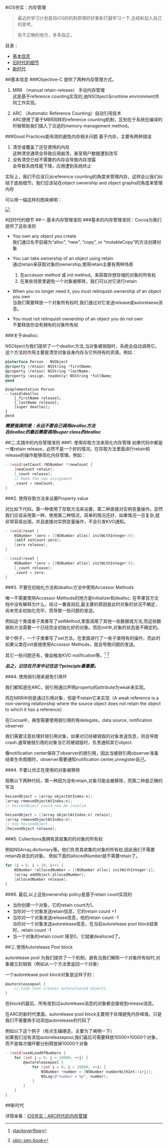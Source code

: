 #iOS夯实：内存管理 

> 最近的学习计划是将iOS的机制原理好好重新打磨学习一下,总结和加入自己的思考。
> 
> 有不正确的地方，多多指正。


目录：  
- [基本信息](#基本信息) 
- [旧时代的细节](#旧时代的细节)
- [新时代](#新时代)




##基本信息
###Objective-C 提供了两种内存管理方式。  

1. MRR （manual retain-release） 手动内存管理  
	这是基于reference counting实现的,由NSObject与runtime environment共同工作实现。
	
2. ARC （Automatic Reference Counting）自动引用技术  
 	ARC使用了基于MBR同样的reference counting机制，区别在于系统在编译的时候帮助我们插入了合适的memory management method。
 	
###Good Practices能有效的避免内存相关问题
基于内存，主要有两种错误 
 
1. 清空或覆盖了还在使用的内存  
	这种清空通常会导致应用崩溃，甚至用户数据遭到改写  
2. 没有清空已经不需要的内存会导致内存泄露  
   会导致系统性能下降，应用遭到系统终止
 
实际上，我们不应该只从reference counting的角度来管理内存，这样会让我们纠结于底层细节。我们应该站在object ownership and object graphs的角度来管理内存

可以用一幅这样的图来阐明：

![](memory_management.png)

#旧时代的细节
##一.基本内存管理准则
###基本的内存管理准则：Cocoa为我们提供了这些准则

-  You own any object you create  
	我们通过名字前缀为“alloc”, “new”, “copy”, or “mutableCopy”的方法创建对象
	
- You can take ownership of an object using retain  
  通过retain来获取对象的ownership,使用retain主要有两种场景  
  1. 在accessor method 或 init method。来获取你想存储的对象的所有权
  2. 在某些场景里避免一个对象被移除，我们可以对它进行retain

- When you no longer need it, you must relinquish ownership of an object you own  
  当我们需要释放一个对象所有权时,我们通过对它发送release或autorelaese消息。
  
- You must not relinquish ownership of an object you do not own  
  不要释放你没有拥有的对象所有权
  
###关于dealloc:
 
 NSObject为我们提供了一个dealloc方法,当对象被销毁时，系统会自动调用它。这个方法的作用主要是清空对象自身内存与它所持有的资源。例如：
 
 ~~~objective-c
 @interface Person : NSObject
@property (retain) NSString *firstName;
@property (retain) NSString *lastName;
@property (assign, readonly) NSString *fullName;
@end
~~~
~~~
@implementation Person
- (void)dealloc
    [_firstName release];
    [_lastName release];
    [super dealloc];
}
@end
 ~~~
 
***需要强调的是：永远不要自己调用dealloc方法***  
***在dealloc的最后需要调用super class的dealloc***

##二.实践中的内存管理准则
###1. 使用存取方法来简化内存管理 
	如果代码中都是一堆retain release，必然不是一个好的情况。在存取方法里面进行retain和release的操作能够简化内存管理。例如：
	
~~~objective-c
- (void)setCount:(NSNumber *)newCount {
    [newCount retain];
    [_count release];
    // Make the new assignment.
    _count = newCount;
}
~~~

###2. 使用存取方法来设置Property value

对比如下代码，第一种使用了存取方法来设置，第二种直接对实例变量操作。显然我们应该采用第一种，使用第二种情况，简单的情况还好，如果情况一旦复杂,就非常容易出错。并且直接对实例变量操作，不会引发KVO通知。

~~~objective-c
- (void)reset {
    NSNumber *zero = [[NSNumber alloc] initWithInteger:0];
    [self setCount:zero];
    [zero release];
}

- (void)reset {
    NSNumber *zero = [[NSNumber alloc] initWithInteger:0];
    [_count release];
    _count = zero;
}
~~~

###3. 不要在初始化方法和dealloc方法中使用Accessor Methods

  唯一不需要使用Accessor Methods的地方是initializer和dealloc.
  在苹果官方文档中没有解释为什么。经过一番查阅后,最主要的原因是此时对象的状况不确定，尚未完全初始化完毕，而导致一些问题的发送。
  
  例如这个类或者子类重写了setMethod,里面调用了其他一些数据或方法,而这些数据和方法需要一个已经完全初始化好的对象。而在init中,对象的状态是不确定的。
  
  举个例子，一个子类重写了set方法，在里面进行了一些子类特有的操作，而此时如果父类在init直接使用Accessor Methods，就会导致问题的发送。
  
  其它一些问题还有，像会触发KVO notification等。[^1]       [^2]
  
  ***总之，记住在开发中记住这个principle最重要。***
  
[^1]: [stackoverflow](http://stackoverflow.com/questions/8056188/should-i-refer-to-self-property-in-the-init-method-with-arc/8056260#8056260)
[^2]: [objc-zen-book](https://github.com/objc-zen/objc-zen-book)

###4. 使用弱引用来避免引用环

我们都知道在ARC，弱引用通过声明property的attribute为weak来实现。  

而在MRR中则是通过引用对象，但是不retain它来实现（A weak reference is a non-owning relationship where the source object does not retain the object to which it has a reference）

在Cocoa中，典型需要使用弱引用的有delegate，data source, notification observer

我们需要注意处理好弱引用对象，如果对已经被销毁的对象发送信息，则会导致crash.通常被弱引用的对象当它将被销毁时，负责通知其它object.

像notification center保存了observer的弱引用，因此当被弱引用observer准备结束生命周期时，observer需要通知notification center,unregister自己。

###4. 不要让你正在使用的对象被移除

观察以下两种代码，第一种因为没有retain,对象可能会被移除，而第二种是正确的写法

~~~objective-c
heisenObject = [array objectAtIndex:n];
[array removeObjectAtIndex:n];
// heisenObject could now be invalid.

heisenObject = [[array objectAtIndex:n] retain];
[array removeObjectAtIndex:n];
// Use heisenObject...
[heisenObject release];
~~~

###5. Collections类拥有其收集的的对象的所有权

例如NSArray,dictionary等。他们负责其收集的对象的所有权,因此我们不需要retain存进去的对象。
例如下面的allocedNumber就不需要retain了。

~~~objective-c
for (i = 0; i < 10; i++) {
    NSNumber *allocedNumber = [[NSNumber alloc] initWithInteger:i];
    [array addObject:allocedNumber];
    [allocedNumber release];
}
~~~

###6. 最后,以上这些ownership policy是基于retain count实现的

- 当你创建一个对象，它的retain count为1。
- 当你对一个对象发送retain信息，它的retain count +1 
- 当你对一个对象发送release信息，他的retain count -1  
  当你对一个对象发送autorelease信息，在当前autorelease pool block结束时，retain count -1
- 当一个对象的retain count 降至0，它就被dealloced了。


##三.使用Autorelease Pool block

autorelease pool 为我们提供了一个机制，避免当我们解除一个对象所有权时,对象被立刻销毁（例如从一个方法里返回一个对象）

一个autorelease pool block对象是这样子的：

~~~objective-c
@autoreleasepool {
    // Code that creates autoreleased objects.
}
~~~
在block的最后，所有收到过autorelease消息的对象都会接收到release消息。

在ARC的新时代里面，autorelease pool block主要用于处理避免内存峰值，只是我们不需要再手动添加autorelease的代码了

例如以下这个例子（有点生编硬造，主要为了阐明一下）  
如果我们没有添加autoreleasepool,我们最后可需要释放10000*10000个对象，而不是每次循环都分别释放掉10000个对象

~~~objective-c
- (void)useALoadOfNumbers {
    for (int j = 0; j < 10000; ++j) {
        @autoreleasepool {
            for (int i = 0; i < 10000; ++i) {
                NSNumber *number = [NSNumber numberWithInt:(i+j)];
                NSLog(@"number = %p", number);
            }
        }
    }
}
~~~

##新时代

详情亲看：[iOS夯实：ARC时代的内存管理](https://github.com/100mango/zen/blob/master/iOS%E5%A4%AF%E5%AE%9E%EF%BC%9AARC%E6%97%B6%E4%BB%A3%E7%9A%84%E5%86%85%E5%AD%98%E7%AE%A1%E7%90%86/%23iOS%E5%A4%AF%E5%AE%9E%EF%BC%9AARC%E6%97%B6%E4%BB%A3%E7%9A%84%E5%86%85%E5%AD%98%E7%AE%A1%E7%90%86.md)

